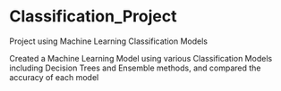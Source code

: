 # Classification_Project
Project using Machine Learning Classification   Models

Created a Machine Learning Model using various Classification Models including Decision Trees and Ensemble methods, and compared the accuracy of each model
